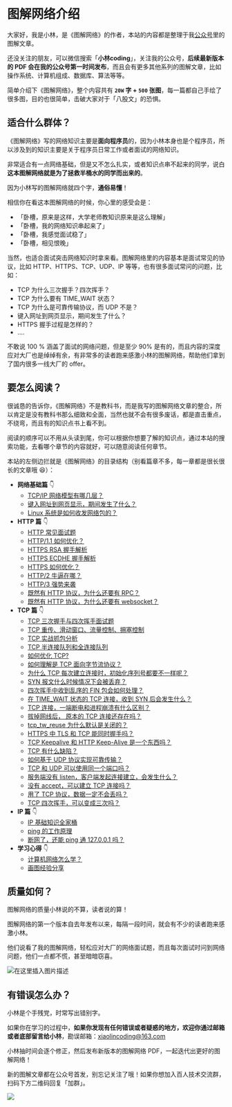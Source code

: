 
# 图解网络介绍

大家好，我是小林，是《图解网络》的作者，本站的内容都是整理于我[公众号](https://mp.weixin.qq.com/s/FYH1I8CRsuXDSybSGY_AFA)里的图解文章。

还没关注的朋友，可以微信搜索「**小林coding**」，关注我的公众号，**后续最新版本的 PDF 会在我的公众号第一时间发布**，而且会有更多其他系列的图解文章，比如操作系统、计算机组成、数据库、算法等等。

简单介绍下《图解网络》，整个内容共有 **`20W` 字 + `500` 张图**，每一篇都自己手绘了很多图，目的也很简单，击破大家对于「八股文」的恐惧。

## 适合什么群体？

《图解网络》写的网络知识主要是**面向程序员**的，因为小林本身也是个程序员，所以涉及到的知识主要是关于程序员日常工作或者面试的网络知识。

非常适合有一点网络基础，但是又不怎么扎实，或者知识点串不起来的同学，说白**这本图解网络就是为了拯救半桶水的同学而出来的**。

因为小林写的图解网络就四个字，**通俗易懂**！

相信你在看这本图解网络的时候，你心里的感受会是：

- 「卧槽，原来是这样，大学老师教知识原来是这么理解」
- 「卧槽，我的网络知识串起来了」
- 「卧槽，我感觉面试稳了」
- 「卧槽，相见恨晚」

当然，也适合面试突击网络知识时拿来看。图解网络里的内容基本是面试常见的协议，比如 HTTP、HTTPS、TCP、UDP、IP 等等，也有很多面试常问的问题，比如：

- TCP 为什么三次握手？四次挥手？
- TCP 为什么要有 TIME_WAIT 状态？
- TCP 为什么是可靠传输协议，而 UDP 不是？
- 键入网址到网页显示，期间发生了什么？
- HTTPS 握手过程是怎样的？
- ….

不敢说 100 % 涵盖了面试的网络问题，但是至少 90% 是有的，而且内容的深度应对大厂也是绰绰有余，有非常多的读者跑来感激小林的图解网络，帮助他们拿到了国内很多一线大厂的 offer。

## 要怎么阅读？

很诚恳的告诉你，《图解网络》不是教科书，而是我写的图解网络文章的整合，所以肯定是没有教科书那么细致和全面，当然也就不会有很多废话，都是直击重点，不绕弯，而且有的知识点书上看不到。

阅读的顺序可以不用从头读到尾，你可以根据你想要了解的知识点，通过本站的搜索功能，去看哪个章节的内容就好，可以随意阅读任何章节。

本站的左侧边拦就是《图解网络》的目录结构（别看篇章不多，每一章都是很长很长的文章哦 :laughing:）：

- **网络基础篇** :point_down:
  - [TCP/IP 网络模型有哪几层？](/network/1_base/tcp_ip_model.md) 
  - [键入网址到网页显示，期间发生了什么？](/network/1_base/what_happen_url.md) 
  - [Linux 系统是如何收发网络包的？](/network/1_base/how_os_deal_network_package.md) 
- **HTTP 篇** :point_down:
	- [HTTP 常见面试题](/network/2_http/http_interview.md) 
	- [HTTP/1.1 如何优化？](/network/2_http/http_optimize.md) 
	- [HTTPS RSA 握手解析](/network/2_http/https_rsa.md) 
	- [HTTPS ECDHE 握手解析](/network/2_http/https_ecdhe.md) 
	- [HTTPS 如何优化？](/network/2_http/https_optimize.md) 
	- [HTTP/2 牛逼在哪？](/network/2_http/http2.md) 
	- [HTTP/3 强势来袭](/network/2_http/http3.md) 
	- [既然有 HTTP 协议，为什么还要有 RPC？](/network/2_http/http_rpc.md) 
	- [既然有 HTTP 协议，为什么还要有 websocket？](/network/2_http/http_websocket.md) 
- **TCP 篇** :point_down:
	- [TCP 三次握手与四次挥手面试题](/network/3_tcp/tcp_interview.md) 
	- [TCP 重传、滑动窗口、流量控制、拥塞控制](/network/3_tcp/tcp_feature.md) 
	- [TCP 实战抓包分析](/network/3_tcp/tcp_tcpdump.md) 
	- [TCP 半连接队列和全连接队列](/network/3_tcp/tcp_queue.md) 
	- [如何优化 TCP?](/network/3_tcp/tcp_optimize.md) 
	- [如何理解是 TCP 面向字节流协议？](/network/3_tcp/tcp_stream.md) 
	- [为什么 TCP 每次建立连接时，初始化序列号都要不一样呢？](/network/3_tcp/isn_deff.md) 
	- [SYN 报文什么时候情况下会被丢弃？](/network/3_tcp/syn_drop.md) 
	- [四次挥手中收到乱序的 FIN 包会如何处理？](/network/3_tcp/out_of_order_fin.md) 
	- [在 TIME_WAIT 状态的 TCP 连接，收到 SYN 后会发生什么？](/network/3_tcp/time_wait_recv_syn.md) 
	- [TCP 连接，一端断电和进程崩溃有什么区别？](/network/3_tcp/tcp_down_and_crash.md) 
	- [拔掉网线后， 原本的 TCP 连接还存在吗？](/network/3_tcp/tcp_unplug_the_network_cable.md) 
	- [tcp_tw_reuse 为什么默认是关闭的？](/network/3_tcp/tcp_tw_reuse_close.md) 
	- [HTTPS 中 TLS 和 TCP 能同时握手吗？](/network/3_tcp/tcp_tls.md) 
	- [TCP Keepalive 和 HTTP Keep-Alive 是一个东西吗？](/network/3_tcp/tcp_http_keepalive.md) 
	- [TCP 有什么缺陷？](/network/3_tcp/tcp_problem.md)
	- [如何基于 UDP 协议实现可靠传输？](/network/3_tcp/quic.md)
	- [TCP 和 UDP 可以使用同一个端口吗？](/network/3_tcp/port.md)
	- [服务端没有 listen，客户端发起连接建立，会发生什么？](/network/3_tcp/tcp_no_listen.md)
	- [没有 accept，可以建立 TCP 连接吗？](/network/3_tcp/tcp_no_accpet.md)
	- [用了 TCP 协议，数据一定不会丢吗？](/network/3_tcp/tcp_drop.md)
	- [TCP 四次挥手，可以变成三次吗？](/network/3_tcp/tcp_three_fin.md)
- **IP 篇** :point_down:
	- [IP 基础知识全家桶](/network/4_ip/ip_base.md) 	
	- [ping 的工作原理](/network/4_ip/ping.md) 	
	- [断网了，还能 ping 通 127.0.0.1 吗？](https://xiaolincoding.com/network/4_ip/ping_lo.html)
- **学习心得** :point_down:
	- [计算机网络怎么学？](/network/5_learn/learn_network.md) 	
  - [画图经验分享](/network/5_learn/draw.md) 	

## 质量如何？

图解网络的质量小林说的不算，读者说的算！

图解网络的第一个版本自去年发布以来，每隔一段时间，就会有不少的读者跑来感激小林。

他们说看了我的图解网络，轻松应对大厂的网络面试题，而且每次面试时问到网络问题，他们一点都不慌，甚至暗暗窃喜。

![在这里插入图片描述](https://img-blog.csdnimg.cn/160f55b965cf4c42ba160e327178a783.png)

## 有错误怎么办？

小林是个手残党，时常写出错别字。

如果你在学习的过程中，**如果你发现有任何错误或者疑惑的地方，欢迎你通过邮箱或者底部留言给小林**，勘误邮箱：xiaolincoding@163.com

小林抽时间会逐个修正，然后发布新版本的图解网络 PDF，一起迭代出更好的图解网络！

新的图解文章都在公众号首发，别忘记关注了哦！如果你想加入百人技术交流群，扫码下方二维码回复「加群」。

![](https://cdn.xiaolincoding.com/gh/xiaolincoder/ImageHost3@main/其他/公众号介绍.png)

